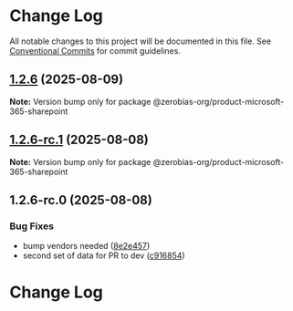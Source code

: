# Change Log

All notable changes to this project will be documented in this file.
See [Conventional Commits](https://conventionalcommits.org) for commit guidelines.

## [1.2.6](https://github.com/zerobias-org/product/compare/@zerobias-org/product-microsoft-365-sharepoint@1.2.6-rc.1...@zerobias-org/product-microsoft-365-sharepoint@1.2.6) (2025-08-09)

**Note:** Version bump only for package @zerobias-org/product-microsoft-365-sharepoint





## [1.2.6-rc.1](https://github.com/zerobias-org/product/compare/@zerobias-org/product-microsoft-365-sharepoint@1.2.6-rc.0...@zerobias-org/product-microsoft-365-sharepoint@1.2.6-rc.1) (2025-08-08)

**Note:** Version bump only for package @zerobias-org/product-microsoft-365-sharepoint





## 1.2.6-rc.0 (2025-08-08)


### Bug Fixes

* bump vendors needed ([8e2e457](https://github.com/zerobias-org/product/commit/8e2e457e0b5d7141a05e8f2c178bc2854f2b7178))
* second set of data for PR to dev ([c916854](https://github.com/zerobias-org/product/commit/c916854bcf229b1c2042ffdea18472d66a061aaf))





# Change Log
